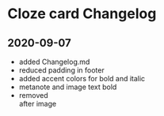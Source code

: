 # Cloze card Changelog

## 2020-09-07
* added Changelog.md
* reduced padding in footer
* added accent colors for bold and italic
* metanote and image text bold
* removed <br> after image
